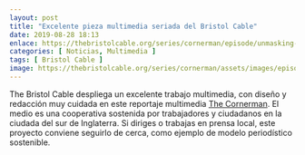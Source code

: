 ```yaml
---
layout: post
title: "Excelente pieza multimedia seriada del Bristol Cable"
date: 2019-08-28 18:13
enlace: https://thebristolcable.org/series/cornerman/episode/unmasking-the-cornerman/
categories: [ Noticias, Multimedia ]
tags: [ Bristol Cable ]
image: https://thebristolcable.org/series/cornerman/assets/images/episode/1/title.jpg
---
```

The Bristol Cable despliega un excelente trabajo multimedia, con diseño y redacción muy cuidada en este reportaje multimedia [The Cornerman](https://thebristolcable.org/series/cornerman/episode/unmasking-the-cornerman/). El medio es una cooperativa sostenida por trabajadores y ciudadanos en la ciudada del sur de Inglaterra. Si diriges o trabajas en prensa local, este proyecto conviene seguirlo de cerca, como ejemplo de modelo periodístico sostenible.

